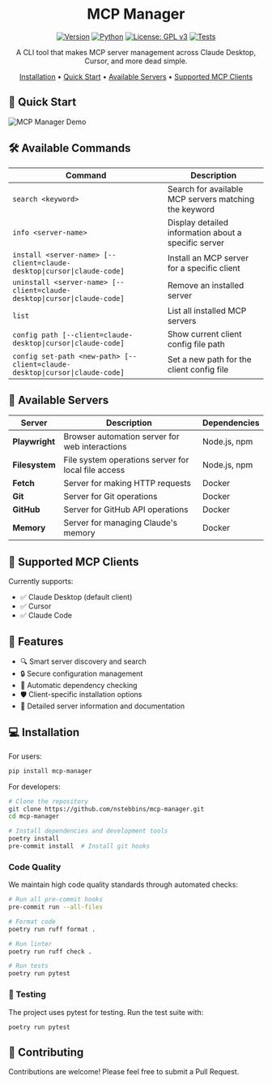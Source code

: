 <div align="center">

# MCP Manager

[![Version](https://img.shields.io/badge/version-0.2.6-blue.svg)](https://pypi.org/project/mcp-manager/)
[![Python](https://img.shields.io/badge/python-^3.9-blue.svg)](https://www.python.org/downloads/)
[![License: GPL v3](https://img.shields.io/badge/License-GPLv3-blue.svg)](https://www.gnu.org/licenses/gpl-3.0)
[![Tests](https://github.com/nstebbins/mcp-manager/actions/workflows/test.yml/badge.svg)](https://github.com/nstebbins/mcp-manager/actions/workflows/test.yml)

A CLI tool that makes MCP server management across Claude Desktop, Cursor, and more dead simple.

[Installation](#-installation) • [Quick Start](#-quick-start) • [Available Servers](#-available-servers) • [Supported MCP Clients](#-supported-mcp-clients)

</div>

## 🚀 Quick Start

![MCP Manager Demo](docs/mcp-manager-demo.gif)

## 🛠️ Available Commands

| Command | Description |
|---------|-------------|
| `search <keyword>` | Search for available MCP servers matching the keyword |
| `info <server-name>` | Display detailed information about a specific server |
| `install <server-name> [--client=claude-desktop\|cursor\|claude-code]` | Install an MCP server for a specific client |
| `uninstall <server-name> [--client=claude-desktop\|cursor\|claude-code]` | Remove an installed server |
| `list` | List all installed MCP servers |
| `config path [--client=claude-desktop\|cursor\|claude-code]` | Show current client config file path |
| `config set-path <new-path> [--client=claude-desktop\|cursor\|claude-code]` | Set a new path for the client config file |

## 🔌 Available Servers

| Server | Description | Dependencies |
|--------|-------------|--------------|
| **Playwright** | Browser automation server for web interactions | Node.js, npm |
| **Filesystem** | File system operations server for local file access | Node.js, npm |
| **Fetch** | Server for making HTTP requests | Docker |
| **Git** | Server for Git operations | Docker |
| **GitHub** | Server for GitHub API operations | Docker |
| **Memory** | Server for managing Claude's memory | Docker |

## 👥 Supported MCP Clients

Currently supports:
- ✅ Claude Desktop (default client)
- ✅ Cursor
- ✅ Claude Code

## 🎯 Features

- 🔍 Smart server discovery and search
- 🔒 Secure configuration management
- 🔄 Automatic dependency checking
- 🛡️ Client-specific installation options
- 📝 Detailed server information and documentation

## 💻 Installation

For users:
```bash
pip install mcp-manager
```

For developers:
```bash
# Clone the repository
git clone https://github.com/nstebbins/mcp-manager.git
cd mcp-manager

# Install dependencies and development tools
poetry install
pre-commit install  # Install git hooks
```

### Code Quality

We maintain high code quality standards through automated checks:

```bash
# Run all pre-commit hooks
pre-commit run --all-files

# Format code
poetry run ruff format .

# Run linter
poetry run ruff check .

# Run tests
poetry run pytest
```

### 🧪 Testing

The project uses pytest for testing. Run the test suite with:

```bash
poetry run pytest
```

## 🤝 Contributing

Contributions are welcome! Please feel free to submit a Pull Request.

